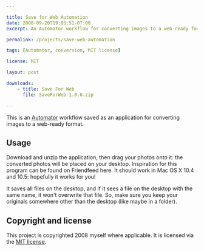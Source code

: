```yaml
---

title: Save for Web Automation
date: 2008-09-20T19:03:51-07:00
excerpt: An Automator workflow for converting images to a web-ready format.

permalink: /projects/save-web-automation

tags: [Automator, conversion, MIT license]

license: MIT

layout: post

downloads:
    - title: Save For Web
      file: SaveForWeb-1.0.0.zip

---
```


This is an [Automator][1] workflow saved as an application for converting images to a web-ready format.

## Usage

Download and unzip the application, then drag your photos onto it: the converted photos will be placed on your desktop. Inspiration for this program can be found on Friendfeed here. It should work in Mac OS X 10.4 and 10.5: hopefully it works for you!

It saves all files on the desktop, and if it sees a file on the desktop with the same name, it won't overwrite that file. So, make sure you keep your originals somewhere other than the desktop (like maybe in a folder).

## Copyright and license

This project is copyrighted 2008 myself where applicable. It is licensed via the [MIT license][2].

[1]: http://support.apple.com/kb/ht2488 "Mac 101: Automator"
[2]: http://opensource.org/licenses/MIT "The MIT License"
